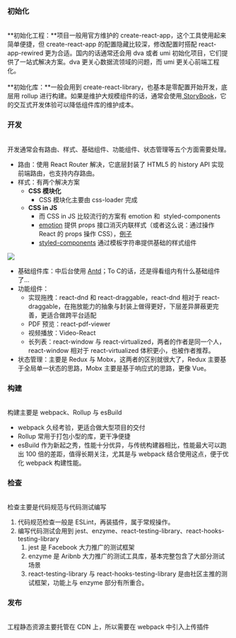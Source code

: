 <a name="QhAsV"></a>
#### 
<a name="EfJt3"></a>
### 初始化

<br />**初始化工程：**项目一般用官方维护的 create-react-app，这个工具使用起来简单便捷，但 create-react-app 的配置隐藏比较深，修改配置时搭配 react-app-rewired 更为合适。国内的话通常还会用 dva 或者 umi 初始化项目，它们提供了一站式解决方案。dva 更关心数据流领域的问题，而 umi 更关心前端工程化。<br />
<br />**初始化库：**一般会用到 create-react-library，也基本是零配置开始开发，底层用 rollup 进行构建。如果是维护大规模组件的话，通常会使用[ StoryBook](https://storybook.js.org/)，它的交互式开发体验可以降低组件库的维护成本。<br />

<a name="KX9dI"></a>
### 开发

<br />开发通常会有路由、样式、基础组件、功能组件、状态管理等五个方面需要处理。<br />

- 路由：使用 React Router 解决，它底层封装了 HTML5 的 history API 实现前端路由，也支持内存路由。
- 样式：有两个解决方案
   - **CSS 模块化**
      - CSS 模块化主要由 css-loader 完成
   - **CSS in JS**
      - 而 CSS in JS 比较流行的方案有 emotion 和  styled-components
      - [emotion](https://emotion.sh/) 提供 props 接口消灭内联样式（或者这么说：通过操作 React 的 props 操作 CSS），[例子](https://www.jianshu.com/p/d54853c92e76)
      - [styled-components](https://zhuanlan.zhihu.com/p/28876652) 通过模板字符串提供基础的样式组件

![](https://intranetproxy.alipay.com/skylark/lark/0/2021/png/129546/1617333085719-f73ee170-0ad8-45a8-a5cb-9796a595817c.png#from=paste&height=322&id=u345a6c9c&margin=%5Bobject%20Object%5D&originHeight=643&originWidth=1440&originalType=binary&size=750529&status=done&style=none&taskId=u501a54f4-cc92-47a0-bd97-777cb89e1fe&width=720)

- 基础组件库：中后台使用 [Antd](https://ant.design/)；To C的话，还是得看组内有什么基础组件了...
- 功能组件：
   - 实现拖拽：react-dnd 和 react-draggable，react-dnd 相对于 react-draggable，在拖放能力的抽象与封装上做得更好，下层差异屏蔽更完善，更适合做跨平台适配
   - PDF 预览：react-pdf-viewer
   - 视频播放：Video-React
   - 长列表：react-window 与 react-virtualized，两者的作者是同一个人，react-window 相对于 react-virtualized 体积更小，也被作者推荐。
- 状态管理：主要是 Redux 与 Mobx，这两者的区别就很大了，Redux 主要基于全局单一状态的思路，Mobx 主要是基于响应式的思路，更像 Vue。



<a name="BJUtp"></a>
### 构建

<br />构建主要是 webpack、Rollup 与 esBuild

- webpack 久经考验，更适合做大型项目的交付
- Rollup 常用于打包小型的库，更干净便捷
- esBuild 作为新起之秀，性能十分优异，与传统构建器相比，性能最大可以跑出 100 倍的差距，值得长期关注，尤其是与 webpack 结合使用这点，便于优化 webpack 构建性能。



<a name="ka6Ry"></a>
### 检查

<br />检查主要是代码规范与代码测试编写<br />

1. 代码规范检查一般是 ESLint，再装插件，属于常规操作。
1. 编写代码测试会用到 jest、enzyme、react-testing-library、react-hooks-testing-library
   1. jest 是 Facebook 大力推广的测试框架
   1. enzyme 是 Aribnb 大力推广的测试工具库，基本完整包含了大部分测试场景
   1. react-testing-library 与 react-hooks-testing-library 是由社区主推的测试框架，功能上与 enzyme 部分有所重合。



<a name="utO8R"></a>
### 发布

<br />工程静态资源主要托管在 CDN 上，所以需要在 webpack 中引入上传插件
